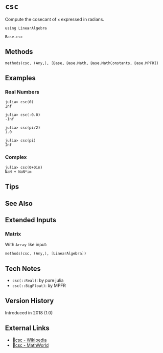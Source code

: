 # `csc`

Compute the cosecant of `x` expressed in radians.

```@setup repl_only
using LinearAlgebra
```
```@docs
Base.csc
```


## Methods

```@repl
methods(csc, (Any,), [Base, Base.Math, Base.MathConstants, Base.MPFR])
```


## Examples

### Real Numbers
```jldoctest
julia> csc(0)
Inf

julia> csc(-0.0)
-Inf

julia> csc(pi/2)
1.0

julia> csc(pi)
Inf
```

### Complex
```jldoctest
julia> csc(0+0im)
NaN + NaN*im
```

## Tips


## See Also


## Extended Inputs

### Matrix
With `Array` like input:
```@repl repl_only
methods(csc, (Any,), [LinearAlgebra])
```


## Tech Notes

- `csc(::Real)`: by pure julia
- `csc(::BigFloat)`: by MPFR


## Version History

Introduced in 2018 (1.0)


## External Links
- 🔗[csc - Wikipedia](https://en.wikipedia.org/wiki/ )
- 🔗[csc - MathWorld](https://mathworld.wolfram.com/ )
